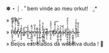 ✽ ⋆      ┊ .  ˚       bem vinde ao meu orkut! ೃ* 



» 1/A

» P̸̨̺͎̙̦̒́̂̔̐̌́̈́͘͜͝ẹ̸͋̄̾͑͛̈̈́̌̾̕n̸̢͈͓̆͊̔̿̿͂͐̌͝s̵̖͍̩͓͙̅͌̓̉a̷̲̳̅͐̄͠m̷͚̦͍̂͒̋̓͘͜ë̷̢̺̪̯̠̺̜̤̮͕̈́͌̒n̵̰̰͗̄̽̓͆ṭ̷̢̥͍̙̞͔͇̞͊̆̚ǒ̵̡͓̫͇̣̣͙͊̅̇̌̊̍̓̽ ̷̟̝̳̗͉̯͈͂̇͋̽̈́̆̚ć̶̢͓̞͍̩̤̳͙͠o̸̺̠̦̠̖͑͂m̸̛͍̲̣̝̩̆̇́̍̀͂͋̒̕ͅp̸̨̄̎̈́̇̌̐̃͝u̸̜̪̺͎̫͍̫̩̓̐́̀ţ̶͈̱͔̮̼̜̈́̓͝a̵̫̍̈́̒͘c̵̖͙͊̏i̴̛̻͔̬̤̫̩͙̫͉͋̉͑̓̔͋̀̎͜o̵̱͍̮̭̠̟͉̱͑ͅņ̴̪̩̳̱͙̝̲̻̥̍̍ā̵̙̤̮̿̀͋̌̌̀̈́̚l̶͍͖͛͗̽̊̆̎

» Beijos estrelados da webdiva duda ! 💋
<!--

